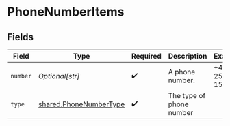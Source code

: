 # PhoneNumberItems


## Fields

| Field                                                            | Type                                                             | Required                                                         | Description                                                      | Example                                                          |
| ---------------------------------------------------------------- | ---------------------------------------------------------------- | ---------------------------------------------------------------- | ---------------------------------------------------------------- | ---------------------------------------------------------------- |
| `number`                                                         | *Optional[str]*                                                  | :heavy_check_mark:                                               | A phone number.                                                  | +44 25691 154789                                                 |
| `type`                                                           | [shared.PhoneNumberType](../../models/shared/phonenumbertype.md) | :heavy_check_mark:                                               | The type of phone number                                         |                                                                  |